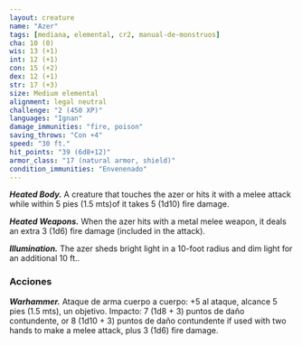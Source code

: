 ```yaml
---
layout: creature
name: "Azer"
tags: [mediana, elemental, cr2, manual-de-monstruos]
cha: 10 (0)
wis: 13 (+1)
int: 12 (+1)
con: 15 (+2)
dex: 12 (+1)
str: 17 (+3)
size: Medium elemental
alignment: legal neutral
challenge: "2 (450 XP)"
languages: "Ignan"
damage_immunities: "fire, poison"
saving_throws: "Con +4"
speed: "30 ft."
hit_points: "39 (6d8+12)"
armor_class: "17 (natural armor, shield)"
condition_immunities: "Envenenado"
---
```


***Heated Body.*** A creature that touches the azer or hits it with a melee attack while within 5 pies (1.5 mts)of it takes 5 (1d10) fire damage.

***Heated Weapons.*** When the azer hits with a metal melee weapon, it deals an extra 3 (1d6) fire damage (included in the attack).

***Illumination.*** The azer sheds bright light in a 10-foot radius and dim light for an additional 10 ft..

### Acciones

***Warhammer.*** Ataque de arma cuerpo a cuerpo: +5 al ataque, alcance 5 pies (1.5 mts), un objetivo. Impacto: 7 (1d8 + 3) puntos de daño contundente, or 8 (1d10 + 3) puntos de daño contundente if used with two hands to make a melee attack, plus 3 (1d6) fire damage.